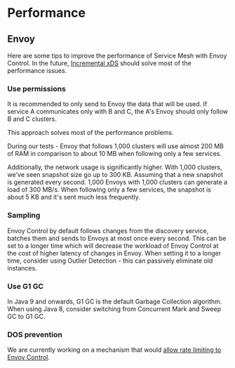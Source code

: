 # Performance

## Envoy

Here are some tips to improve the performance of Service Mesh with Envoy Control.
In the future, [Incremental xDS](https://www.envoyproxy.io/docs/envoy/latest/api-docs/xds_protocol#incremental-xds)
should solve most of the performance issues.

### Use permissions

It is recommended to only send to Envoy the data that will be used.
If service A communicates only with B and C, the A's Envoy should only follow B and C clusters.

This approach solves most of the performance problems.

During our tests - Envoy that follows 1,000 clusters will use almost 200 MB of RAM in comparison to about 10 MB when
following only a few services.

Additionally, the network usage is significantly higher. With 1,000 clusters, we've seen snapshot size go up to 300 KB.
Assuming that a new snapshot is generated every second. 1,000 Envoys with 1,000 clusters can generate a load of
300 MB/s. When following only a few services, the snapshot is about 5 KB and it's sent much less frequently.

### Sampling

Envoy Control by default follows changes from the discovery service, batches them and sends to Envoys at most once every second.
This can be set to a longer time which will decrease the workload of Envoy Control at the cost of higher latency of
changes in Envoy. When setting it to a longer time, consider using Outlier Detection - this can passively eliminate
old instances.

### Use G1 GC 

In Java 9 and onwards, G1 GC is the default Garbage Collection algorithm. When using Java 8, consider switching from
Concurrent Mark and Sweep GC to G1 GC.

### DOS prevention

We are currently working on a mechanism that would [allow rate limiting to Envoy Control](https://github.com/envoyproxy/java-control-plane/pull/102).

